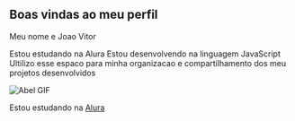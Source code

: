 ## Boas vindas ao meu perfil

Meu nome e Joao Vitor

Estou estudando na Alura
Estou desenvolvendo na linguagem JavaScript
Ultilizo esse espaco para minha organizacao e compartilhamento dos meu projetos desenvolvidos 

![Abel GIF](https://media1.tenor.com/m/fWnliSTrAXUAAAAC/basketball-nba.gif)


Estou estudando na [Alura](https://www.alura.com.br)

